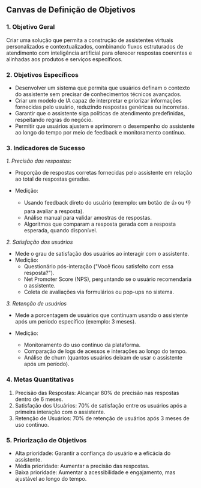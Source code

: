 ## Canvas de Definição de Objetivos

### 1. Objetivo Geral

Criar uma solução que permita a construção de assistentes virtuais personalizados e contextualizados, combinando fluxos estruturados de atendimento com inteligência artificial para oferecer respostas coerentes e alinhadas aos produtos e serviços específicos.

### 2. Objetivos Específicos

- Desenvolver um sistema que permita que usuários definam o contexto do assistente sem precisar de conhecimentos técnicos avançados.
- Criar um modelo de IA capaz de interpretar e priorizar informações fornecidas pelo usuário, reduzindo respostas genéricas ou incorretas.
- Garantir que o assistente siga políticas de atendimento predefinidas, respeitando regras do negócio.
- Permitir que usuários ajustem e aprimorem o desempenho do assistente ao longo do tempo por meio de feedback e monitoramento contínuo.

### 3. Indicadores de Sucesso

*1. Precisão das respostas:*

* Proporção de respostas corretas fornecidas pelo assistente em relação ao total de respostas geradas.

* Medição:
    * Usando feedback direto do usuário (exemplo: um botão de 👍 ou 👎 para avaliar a resposta).
    * Análise manual para validar amostras de respostas.
    * Algoritmos que comparam a resposta gerada com a resposta esperada, quando disponível.


*2. Satisfação dos usuários*

* Mede o grau de satisfação dos usuários ao interagir com o assistente.
* Medição:
    * Questionário pós-interação ("Você ficou satisfeito com essa resposta?").
    * Net Promoter Score (NPS), perguntando se o usuário recomendaria o assistente.
    * Coleta de avaliações via formulários ou pop-ups no sistema.

*3. Retenção de usuários*
* Mede a porcentagem de usuários que continuam usando o assistente após um período específico (exemplo: 3 meses).
* Medição:
    
    * Monitoramento do uso contínuo da plataforma.
    * Comparação de logs de acessos e interações ao longo do tempo.
    * Análise de churn (quantos usuários deixam de usar o assistente após um período).

### 4. Metas Quantitativas

1. Precisão das Respostas: Alcançar 80% de precisão nas respostas dentro de 6 meses.
2. Satisfação dos Usuários: 70% de satisfação entre os usuários após a primeira interação com o assistente.
3. Retenção de Usuários: 70% de retenção de usuários após 3 meses de uso contínuo.

### 5. Priorização de Objetivos

  - Alta prioridade: Garantir a confiança do usuário e a eficácia do assistente.
  - Média prioridade: Aumentar a precisão das respostas.
  - Baixa prioridade: Aumentar a acessibilidade e engajamento, mas ajustável ao longo do tempo.
